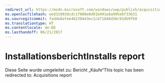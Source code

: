 ```yaml
---
redirect_url: https://msdn.microsoft.com/windows/uwp/publish/acquisitions-report
ms.openlocfilehash: eed31983dcdc1f008e0d91b491e8a995e6f33631
ms.sourcegitcommit: fadde8afee46238443ec1cb71846d36c91db9fb9
ms.translationtype: HT
ms.contentlocale: de-DE
ms.lasthandoff: 06/21/2017
---
```

# <a name="installs-report"></a><span data-ttu-id="26223-101">Installationsbericht</span><span class="sxs-lookup"><span data-stu-id="26223-101">Installs report</span></span>

<span data-ttu-id="26223-102">Diese Seite wurde umgeleitet zu: Bericht „Käufe“</span><span class="sxs-lookup"><span data-stu-id="26223-102">This topic has been redirected to: Acquisitions report</span></span>